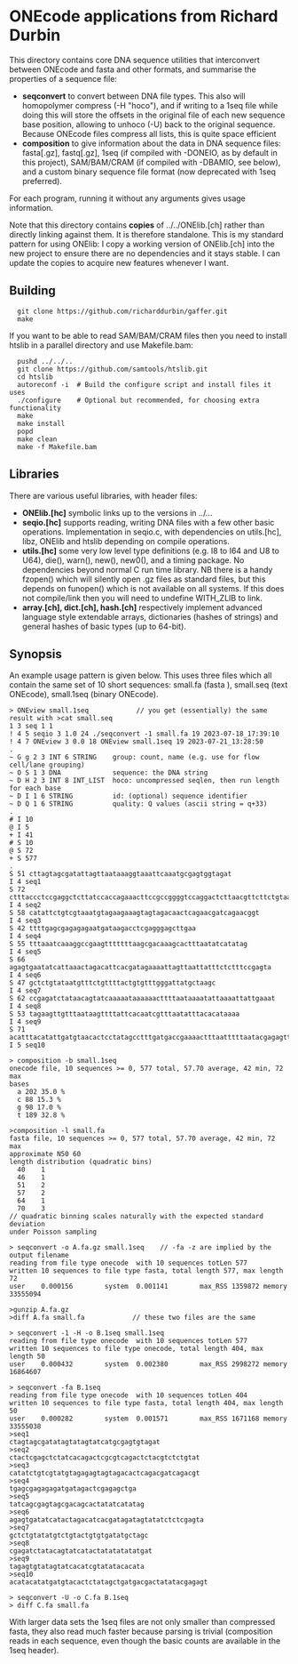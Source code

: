 # ONEcode applications from Richard Durbin

This directory contains core DNA sequence utilities that interconvert
between ONEcode and fasta and other formats, and summarise the
properties of a sequence file:

- **seqconvert** to convert between DNA file types.  This also will
  homopolymer compress (-H "hoco"), and if writing to a 1seq file
  while doing this will store the offsets in the original file of each
  new sequence base position, allowing to unhoco (-U) back to the
  original sequence.  Because ONEcode files compress all lists, this
  is quite space efficient
- **composition** to give information about the data in DNA sequence
  files: fasta[.gz], fastq[.gz], 1seq (if compiled with -DONEIO, as by
  default in this project), SAM/BAM/CRAM (if compiled with -DBAMIO,
  see below), and a custom binary sequence file format (now deprecated
  with 1seq preferred). 

For each program, running it without any arguments gives usage
information.

Note that this directory contains **copies** of ../../ONElib.[ch]
rather than directly linking against them.  It is therefore
standalone.  This is my standard pattern for using ONElib: I copy a
working version of ONElib.[ch] into the new project to ensure there
are no dependencies and it stays stable.  I can update the copies to
acquire new features whenever I want.

## Building
```
  git clone https://github.com/richarddurbin/gaffer.git
  make
```

If you want to be able to read SAM/BAM/CRAM files then you need to install htslib in a parallel directory and use Makefile.bam:
```
  pushd ../../..
  git clone https://github.com/samtools/htslib.git
  cd htslib
  autoreconf -i  # Build the configure script and install files it uses
  ./configure    # Optional but recommended, for choosing extra functionality
  make
  make install
  popd
  make clean
  make -f Makefile.bam
```

## Libraries

There are various useful libraries, with header files:

- **ONElib.[hc]** symbolic links up to the versions in ../...
- **seqio.[hc]** supports reading, writing DNA files with a few other basic operations.  Implementation in seqio.c, with dependencies on utils.[hc], libz, ONElib and htslib depending on compile operations.
- **utils.[hc]** some very low level type definitions (e.g. I8 to I64 and U8 to U64), die(), warn(), new(), new0(), and a timing package.  No dependencies beyond normal C run time library.  NB there is a handy fzopen() which will silently open .gz files as standard files, but this depends on funopen() which is not available on all systems.  If this does not compile/link then you will need to undefine WITH_ZLIB to link.
- **array.[ch], dict.[ch], hash.[ch]** respectively implement advanced language style extendable arrays, dictionaries (hashes of strings) and general hashes of basic types (up to 64-bit).

## Synopsis

An example usage pattern is given below.  This uses three files which
all contain the same set of 10 short sequences: small.fa (fasta
), small.seq (text ONEcode), small.1seq (binary ONEcode).

```
> ONEview small.1seq            // you get (essentially) the same result with >cat small.seq
1 3 seq 1 1
! 4 5 seqio 3 1.0 24 ./seqconvert -1 small.fa 19 2023-07-18_17:39:10
! 4 7 ONEview 3 0.0 18 ONEview small.1seq 19 2023-07-21_13:28:50
.
~ G g 2 3 INT 6 STRING    group: count, name (e.g. use for flow cell/lane grouping)
~ O S 1 3 DNA             sequence: the DNA string
~ D H 2 3 INT 8 INT_LIST  hoco: uncompressed seqlen, then run length for each base
~ D I 1 6 STRING          id: (optional) sequence identifier
~ D Q 1 6 STRING          quality: Q values (ascii string = q+33)
.
# I 10
@ I 5
+ I 41
# S 10
@ S 72
+ S 577
.
S 51 cttagtagcgatattagttaataaaggtaaattcaaatgcgagtggtagat
I 4 seq1
S 72 ctttaccctccgaggctcttatccaccagaaacttccgccggggtccaggactcttaacgttcttctgtaat
I 4 seq2
S 58 catattctgtcgtaaatgtagaagaaagtagtagacaactcagaacgatcagaacggt
I 4 seq3
S 42 ttttgagcgagagagaatgataagacctcgagggagcttgaa
I 4 seq4
S 55 tttaaatcaaaggccgaagtttttttaagcgacaaagcactttaatatcatatag
I 4 seq5
S 66 agagtgaatatcattaaactagacattcacgatagaaaattagttaattatttctctttccgagta
I 4 seq6
S 47 gctctgtataatgtttctgttttactgtgtttgggattatgctaagc
I 4 seq7
S 62 ccgagatctataacagtatcaaaaataaaaaacttttaataaaatattaaaattattgaaat
I 4 seq8
S 53 tagaagttgtttaataagttttattcacaatcgtttaatatttacacataaaa
I 4 seq9
S 71 acatttacatattgatgtaacactcctatagcctttgatgaccgaaaactttaatttttaatacgagagtt
I 5 seq10

> composition -b small.1seq
onecode file, 10 sequences >= 0, 577 total, 57.70 average, 42 min, 72 max
bases
  a 202 35.0 %
  c 88 15.3 %
  g 98 17.0 %
  t 189 32.8 %
  
>composition -l small.fa
fasta file, 10 sequences >= 0, 577 total, 57.70 average, 42 min, 72 max
approximate N50 60
length distribution (quadratic bins)
  40    1
  46    1
  51    2
  57    2
  64    1
  70    3
// quadratic binning scales naturally with the expected standard deviation
under Poisson sampling

> seqconvert -o A.fa.gz small.1seq    // -fa -z are implied by the output filename
reading from file type onecode  with 10 sequences totLen 577
written 10 sequences to file type fasta, total length 577, max length 72
user    0.000156        system  0.001141        max_RSS 1359872 memory 33555094

>gunzip A.fa.gz
>diff A.fa small.fa            // these two files are the same

> seqconvert -1 -H -o B.1seq small.1seq
reading from file type onecode  with 10 sequences totLen 577
written 10 sequences to file type onecode, total length 404, max length 50
user    0.000432        system  0.002380        max_RSS 2998272 memory
16864607

> seqconvert -fa B.1seq
reading from file type onecode  with 10 sequences totLen 404
written 10 sequences to file type fasta, total length 404, max length 50
user    0.000282        system  0.001571        max_RSS 1671168 memory  33555038
>seq1
ctagtagcgatatagtatagtatcatgcgagtgtagat
>seq2
ctactcgagctctatcacagactcgcgtcagactctacgtctctgtat
>seq3
catatctgtcgtatgtagagagtagtagacactcagacgatcagacgt
>seq4
tgagcgagagagatgatagactcgagagctga
>seq5
tatcagcgagtagcgacagcactatatcatatag
>seq6
agagtgatatcatactagacatcacgatagatagtatatctctcgagta
>seq7
gctctgtatatgtctgtactgtgtgatatgctagc
>seq8
cgagatctatacagtatcatactatatatatatgat
>seq9
tagagtgtatagtatcacatcgtatatacacata
>seq10
acatacatatgatgtacactctatagctgatgacgactatatacgagagt

> seqconvert -U -o C.fa B.1seq
> diff C.fa small.fa

```
With larger data sets the 1seq files are not only smaller than compressed fasta, they also read much faster because parsing is trivial (composition reads in each sequence, even though the basic counts are available in the 1seq header).
